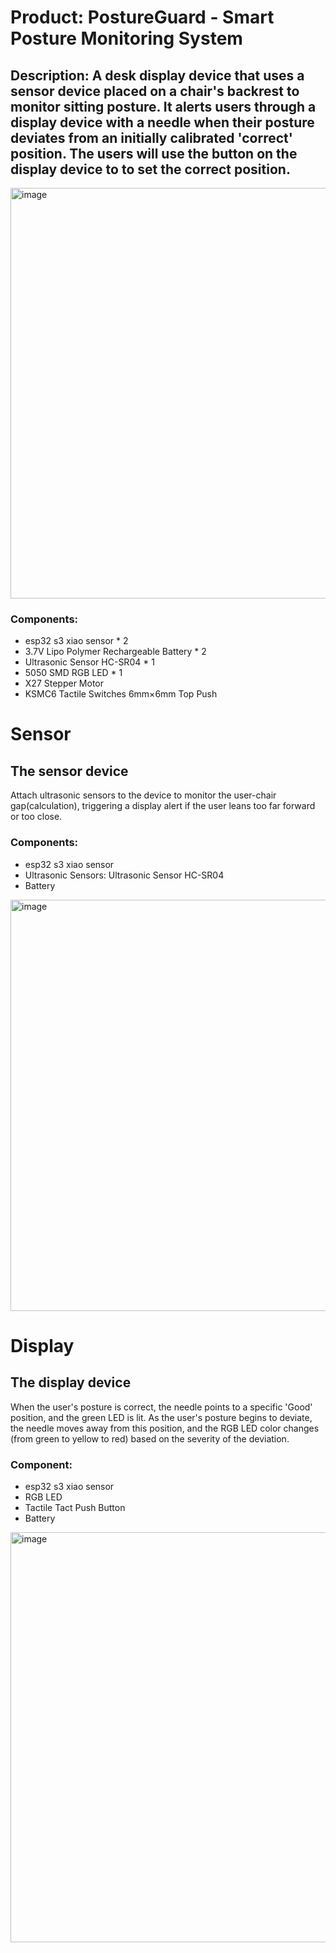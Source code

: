 # Product: PostureGuard - Smart Posture Monitoring System

## Description: A desk display device that uses a sensor device placed on a chair's backrest to monitor sitting posture. It alerts users through a display device with a needle when their posture deviates from an initially calibrated 'correct' position. The users will use the button on the display device to to set the correct position.

<img width="657" alt="image" src="https://github.com/yifanw16-1936195/TECHIN-514-YIFAN-PROJECT/assets/77317334/f4601b4f-678e-4b95-afb0-6faf6987ed20">

### Components:
- esp32 s3 xiao sensor * 2
- 3.7V Lipo Polymer Rechargeable Battery * 2
- Ultrasonic Sensor HC-SR04 * 1
- 5050 SMD RGB LED * 1
- X27 Stepper Motor
- KSMC6 Tactile Switches 6mm×6mm Top Push


# Sensor
## The sensor device
Attach ultrasonic sensors to the device to monitor the user-chair gap(calculation), triggering a display alert if the user leans too far forward or too close. 

### Components:
- esp32 s3 xiao sensor 
- Ultrasonic Sensors: Ultrasonic Sensor HC-SR04
- Battery

<img width="658" alt="image" src="https://github.com/yifanw16-1936195/TECHIN-514-YIFAN-PROJECT/assets/77317334/64149ef1-ed3f-4ad5-a1f8-320a2a90cfa8">

# Display
## The display device
When the user's posture is correct, the needle points to a specific 'Good' position, and the green LED is lit. As the user's posture begins to deviate, the needle moves away from this position, and the  RGB LED color changes (from green to yellow to red) based on the severity of the deviation.

### Component: 
- esp32 s3 xiao sensor
- RGB LED
- Tactile Tact Push Button
- Battery

<img width="656" alt="image" src="https://github.com/yifanw16-1936195/TECHIN-514-YIFAN-PROJECT/assets/77317334/a1699b53-0425-457c-a44a-84d80a15182f">
